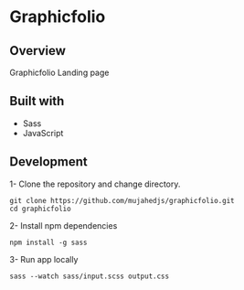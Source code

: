 # Graphicfolio

## Overview

Graphicfolio Landing page

## Built with

+ Sass
+ JavaScript

## Development

1- Clone the repository and change directory.
```
git clone https://github.com/mujahedjs/graphicfolio.git
cd graphicfolio
```
2- Install npm dependencies
```
npm install -g sass
```
3- Run app locally
```
sass --watch sass/input.scss output.css
```
